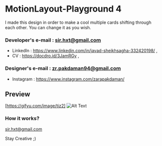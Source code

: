 # MotionLayout-Playground 4



I made this design in order to make a cool multiple cards shifting through each other. You can change it as you wish.


   ### **Developer's e-mail : sir.hxt@gmail.com** 
   - LinkedIn : https://www.linkedin.com/in/javad-sheikhsagha-332420198/ ,
   - CV :  https://docdro.id/3JamRGy ,
    
   ### **Designer's e-mail : zr.pakdaman94@gmail.com** 
   - Instagram : https://www.instagram.com/zarapakdaman/

## Preview
[https://gifyu.com/image/tiz2]
![Alt Text](https://github.com/JavadSheikhsagha/MotionLayout-Playground-4/blob/main/20210622_203841.gif)

### How it works? 
sir.hxt@gmail.com

Stay Creative ;)
